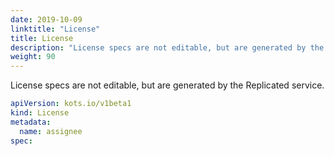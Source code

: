 ```yaml
---
date: 2019-10-09
linktitle: "License"
title: License
description: "License specs are not editable, but are generated by the Replicated service."
weight: 90
---
```


License specs are not editable, but are generated by the Replicated service.

```yaml
apiVersion: kots.io/v1beta1
kind: License
metadata:
  name: assignee
spec:

```
